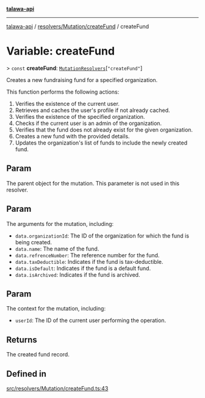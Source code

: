 [**talawa-api**](../../../../README.md)

***

[talawa-api](../../../../modules.md) / [resolvers/Mutation/createFund](../README.md) / createFund

# Variable: createFund

\> `const` **createFund**: [`MutationResolvers`](../../../../types/generatedGraphQLTypes/type-aliases/MutationResolvers.md)\[`"createFund"`\]

Creates a new fundraising fund for a specified organization.

This function performs the following actions:
1. Verifies the existence of the current user.
2. Retrieves and caches the user's profile if not already cached.
3. Verifies the existence of the specified organization.
4. Checks if the current user is an admin of the organization.
5. Verifies that the fund does not already exist for the given organization.
6. Creates a new fund with the provided details.
7. Updates the organization's list of funds to include the newly created fund.

## Param

The parent object for the mutation. This parameter is not used in this resolver.

## Param

The arguments for the mutation, including:
  - `data.organizationId`: The ID of the organization for which the fund is being created.
  - `data.name`: The name of the fund.
  - `data.refrenceNumber`: The reference number for the fund.
  - `data.taxDeductible`: Indicates if the fund is tax-deductible.
  - `data.isDefault`: Indicates if the fund is a default fund.
  - `data.isArchived`: Indicates if the fund is archived.

## Param

The context for the mutation, including:
  - `userId`: The ID of the current user performing the operation.

## Returns

The created fund record.

## Defined in

[src/resolvers/Mutation/createFund.ts:43](https://github.com/PalisadoesFoundation/talawa-api/blob/3a5276aff43f5de4f7fab3ec9683a420dcdc7a06/src/resolvers/Mutation/createFund.ts#L43)

